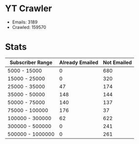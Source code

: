 # YT Crawler
- Emails: 3189
- Crawled: 159570

# Stats
| Subscriber Range  | Already Emailed | Not Emailed |
|-------|-------|-------|
| 5000 - 15000 | 0 | 680 |
| 15000 - 25000 | 0 | 320 |
| 25000 - 35000 | 47 | 174 |
| 35000 - 50000 | 148 | 144 |
| 50000 - 75000 | 140 | 137 |
| 75000 - 100000 | 176 | 37 |
| 100000 - 300000 | 62 | 622 |
| 300000 - 500000 | 0 | 241 |
| 500000 - 1000000 | 0 | 261 |
